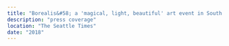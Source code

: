 ```yaml
---
title: "Borealis&#58; a 'magical, light, beautiful' art event in South Lake Union"
description: "press coverage"
location: "The Seattle Times"
date: "2018"
---
```

